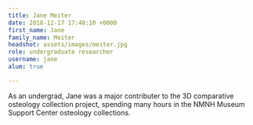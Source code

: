 ```yaml
---
title: Jane Meiter
date: 2018-12-17 17:48:10 +0000
first_name: Jane
family_name: Meiter
headshot: assets/images/meiter.jpg
role: undergraduate researcher
username: jane
alum: true

---
```


As an undergrad, Jane was a major contributer to the 3D comparative osteology collection project, spending many hours in the NMNH Museum Support Center osteology collections. 